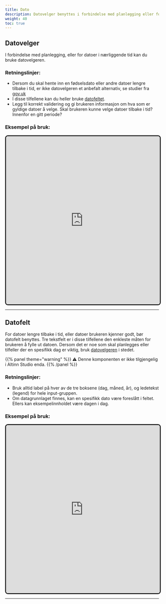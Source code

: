 ```yaml
---
title: Dato
description: Datovelger benyttes i forbindelse med planlegging eller for datoer i nærliggende tid. For datoer lengre tilbake i tid brukes datofelt.
weight: 40
toc: true
---
```


## Datovelger
I forbindelse med planlegging, eller for datoer i nærliggende tid kan du bruke datovelgeren.

### Retningslinjer:
-  Dersom du skal hente inn en fødselsdato eller andre datoer lengre tilbake i tid, er ikke datovelgeren et anbefalt 
alternativ, se studier fra [gov.uk](https://design-system.service.gov.uk/patterns/dates/#asking-for-memorable-dates) 
-  I disse tilfellene kan du heller bruke [datofeltet](#datofelt).
-  Legg til korrekt validering og gi brukeren informasjon om hva som er gyldige datoer å velge. Skal brukeren kunne 
velge datoer tilbake i tid? Innenfor en gitt periode?

### Eksempel på bruk:

<iframe style="border: 3px solid rgb(0 0 0 / 90%);border-radius: 9px;" width="100%" height="550" src="https://embed.figma.com/proto/b2w3PuS5c0w8vVU3z8KOwp/Altinn-Studio-Komponenter?page-id=7653%3A49596&node-id=8014-16586&node-type=frame&viewport=572%2C356%2C0.19&scaling=scale-down&content-scaling=fixed&embed-host=share" allowfullscreen></iframe>

---

## Datofelt
For datoer lengre tilbake i tid, eller datoer brukeren kjenner godt, bør datofelt benyttes. Tre tekstfelt er i disse 
tilfellene den enkleste måten for brukeren å fylle ut datoen. Dersom det er noe som skal planlegges eller tilfeller 
der en spesifikk dag er viktig, bruk [datovelgeren](#datovelger) i stedet. 


{{% panel theme="warning" %}} ⚠️ Denne komponenten er ikke tilgjengelig i Altinn Studio enda. 
{{% /panel %}}

### Retningslinjer:
- Bruk alltid label på hver av de tre boksene (dag, måned, år), og ledetekst (legend) for hele input-gruppen. 
- Om datagrunnlaget finnes, kan en spesifikk dato være foreslått i feltet. Ellers kan eksempelinnholdet være dagen i dag. 

### Eksempel på bruk:

<iframe style="border: 3px solid rgb(0 0 0 / 90%);border-radius: 9px;" width="100%" height="550" src="https://embed.figma.com/proto/b2w3PuS5c0w8vVU3z8KOwp/Altinn-Studio-Komponenter?page-id=7653%3A49596&node-id=8300-25621&node-type=frame&viewport=2176%2C-50%2C0.76&scaling=scale-down&content-scaling=fixed&embed-host=share" allowfullscreen></iframe>

---